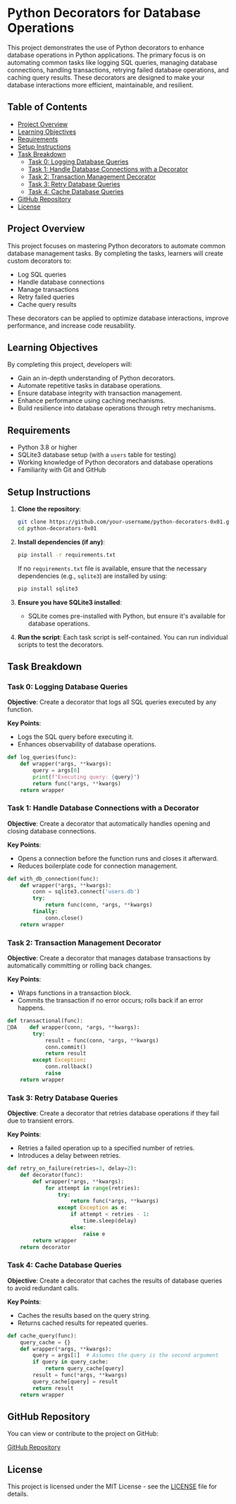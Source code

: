 # Python Decorators for Database Operations

This project demonstrates the use of Python decorators to enhance database operations in Python applications. The primary focus is on automating common tasks like logging SQL queries, managing database connections, handling transactions, retrying failed database operations, and caching query results. These decorators are designed to make your database interactions more efficient, maintainable, and resilient.

## Table of Contents

- [Project Overview](#project-overview)
- [Learning Objectives](#learning-objectives)
- [Requirements](#requirements)
- [Setup Instructions](#setup-instructions)
- [Task Breakdown](#task-breakdown)
  - [Task 0: Logging Database Queries](#task-0-logging-database-queries)
  - [Task 1: Handle Database Connections with a Decorator](#task-1-handle-database-connections-with-a-decorator)
  - [Task 2: Transaction Management Decorator](#task-2-transaction-management-decorator)
  - [Task 3: Retry Database Queries](#task-3-retry-database-queries)
  - [Task 4: Cache Database Queries](#task-4-cache-database-queries)
- [GitHub Repository](#github-repository)
- [License](#license)

## Project Overview

This project focuses on mastering Python decorators to automate common database management tasks. By completing the tasks, learners will create custom decorators to:

- Log SQL queries
- Handle database connections
- Manage transactions
- Retry failed queries
- Cache query results

These decorators can be applied to optimize database interactions, improve performance, and increase code reusability.

## Learning Objectives

By completing this project, developers will:

- Gain an in-depth understanding of Python decorators.
- Automate repetitive tasks in database operations.
- Ensure database integrity with transaction management.
- Enhance performance using caching mechanisms.
- Build resilience into database operations through retry mechanisms.

## Requirements

- Python 3.8 or higher
- SQLite3 database setup (with a `users` table for testing)
- Working knowledge of Python decorators and database operations
- Familiarity with Git and GitHub

## Setup Instructions

1. **Clone the repository**:
   ```bash
   git clone https://github.com/your-username/python-decorators-0x01.git
   cd python-decorators-0x01
   ```

2. **Install dependencies (if any)**:
   ```bash
   pip install -r requirements.txt
   ```

   If no `requirements.txt` file is available, ensure that the necessary dependencies (e.g., `sqlite3`) are installed by using:
   ```bash
   pip install sqlite3
   ```

3. **Ensure you have SQLite3 installed**:
   - SQLite comes pre-installed with Python, but ensure it's available for database operations.

4. **Run the script**:
   Each task script is self-contained. You can run individual scripts to test the decorators.

## Task Breakdown

### Task 0: Logging Database Queries

**Objective**: Create a decorator that logs all SQL queries executed by any function.

**Key Points**:
- Logs the SQL query before executing it.
- Enhances observability of database operations.

```python
def log_queries(func):
    def wrapper(*args, **kwargs):
        query = args[0]
        print(f"Executing query: {query}")
        return func(*args, **kwargs)
    return wrapper
```

### Task 1: Handle Database Connections with a Decorator

**Objective**: Create a decorator that automatically handles opening and closing database connections.

**Key Points**:
- Opens a connection before the function runs and closes it afterward.
- Reduces boilerplate code for connection management.

```python
def with_db_connection(func):
    def wrapper(*args, **kwargs):
        conn = sqlite3.connect('users.db')
        try:
            return func(conn, *args, **kwargs)
        finally:
            conn.close()
    return wrapper
```

### Task 2: Transaction Management Decorator

**Objective**: Create a decorator that manages database transactions by automatically committing or rolling back changes.

**Key Points**:
- Wraps functions in a transaction block.
- Commits the transaction if no error occurs; rolls back if an error happens.

```python
def transactional(func):
OA    def wrapper(conn, *args, **kwargs):
        try:
            result = func(conn, *args, **kwargs)
            conn.commit()
            return result
        except Exception:
            conn.rollback()
            raise
    return wrapper
```

### Task 3: Retry Database Queries

**Objective**: Create a decorator that retries database operations if they fail due to transient errors.

**Key Points**:
- Retries a failed operation up to a specified number of retries.
- Introduces a delay between retries.

```python
def retry_on_failure(retries=3, delay=2):
    def decorator(func):
        def wrapper(*args, **kwargs):
            for attempt in range(retries):
                try:
                    return func(*args, **kwargs)
                except Exception as e:
                    if attempt < retries - 1:
                        time.sleep(delay)
                    else:
                        raise e
        return wrapper
    return decorator
```

### Task 4: Cache Database Queries

**Objective**: Create a decorator that caches the results of database queries to avoid redundant calls.

**Key Points**:
- Caches the results based on the query string.
- Returns cached results for repeated queries.

```python
def cache_query(func):
    query_cache = {}
    def wrapper(*args, **kwargs):
        query = args[1]  # Assumes the query is the second argument
        if query in query_cache:
            return query_cache[query]
        result = func(*args, **kwargs)
        query_cache[query] = result
        return result
    return wrapper
```

## GitHub Repository

You can view or contribute to the project on GitHub:

[GitHub Repository](https://github.com/mosekyle/python-decorators-0x01)

## License

This project is licensed under the MIT License - see the [LICENSE](LICENSE) file for details.
```
